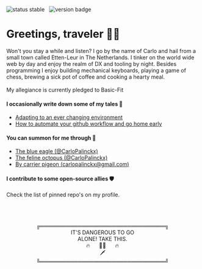 ![status stable](https://img.shields.io/badge/status-stable-green) &nbsp; ![version badge](https://img.shields.io/badge/version-v30.0.0-green)

# Greetings, traveler 🧙‍♂️

Won't you stay a while and listen? I go by the name of Carlo and hail from a small town called Etten-Leur in The Netherlands. I tinker on the world wide web by day and enjoy the realm of DX and tooling by night. Besides programming I enjoy building mechanical keyboards, playing a game of chess, brewing a sick pot of coffee and cooking a hearty meal.
<br /><br />
My allegiance is currently pledged to Basic-Fit

#### I occasionally write down some of my tales 📜

- [Adapting to an ever changing environment](https://dev.to/myonlinestore/adapting-to-an-ever-changing-environment-4493)
- [How to automate your github workflow and go home early](https://dev.to/myonlinestore/how-to-automate-your-github-workflow-and-go-home-early-19e5)


#### You can summon for me through 📯
- [The blue eagle (@CarloPalinckx)](https://twitter.com/CarloPalinckx)
- [The feline octopus (@CarloPalinckx)](https://github.com/CarloPalinckx)
- [By carrier pigeon (carlopalinckx@gmail.com)](mailto:carlopalinckx@gmail.com)

#### I contribute to some open-source allies 🛡
Check the list of pinned repo's on my profile.
<br /><br /><br /><br />
<!-- For your own sake, please look away 🙈 -->
<p align=center>
  ╔═════════════════════════════════╗<br />
  IT'S DANGEROUS TO GO<br />ALONE! TAKE THIS.<br />
  🔥&nbsp;&nbsp;&nbsp;&nbsp;&nbsp;&nbsp;🧙‍♂️&nbsp;&nbsp;&nbsp;&nbsp;&nbsp;&nbsp;🔥
  <br />🗡<br />
╚═════════════════════════════════╝
</p>
